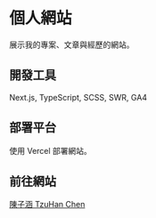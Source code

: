 # 個人網站

展示我的專案、文章與經歷的網站。

## 開發工具

Next.js, TypeScript, SCSS, SWR, GA4

## 部署平台

使用 Vercel 部署網站。

## 前往網站

[陳子涵 TzuHan Chen](https://tzuhanchen.vercel.app/)